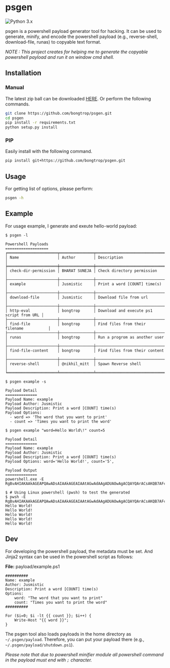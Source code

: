 # psgen

![Python 3.x](https://img.shields.io/badge/python-3.x-yellow.svg)

psgen is a powershell payload generator tool for hacking. It can be used to generate, minify, and encode the powershell payload (e.g., reverse-shell, download-file, runas) to copyable text format.

*NOTE : This project creates for helping me to generate the copyable powershell payload and run it on window cmd shell.*

## Installation

### Manual

The latest zip ball can be downloaded [HERE](https://github.com/bongtrop/psgen/archive/master.zip). Or perform the following commands.

```bash
git clone https://github.com/bongtrop/psgen.git
cd psgen
pip install -r requirements.txt
python setup.py install
```
### PIP

Easily install with the following command.

```bash
pip install git+https://github.com/bongtrop/psgen.git
```

## Usage

For getting list of options, please perform:

```bash
psgen -h
```

## Example

For usage example, I generate and exeute hello-world payload:

```
$ psgen -l

Powershell Payloads
===================
╒══════════════════════╤═══════════════╤══════════════════════════════════════════╕
│ Name                 │ Author        │ Description                              │
╞══════════════════════╪═══════════════╪══════════════════════════════════════════╡
│ check-dir-permission │ BHARAT SUNEJA │ Check directory permission               │
├──────────────────────┼───────────────┼──────────────────────────────────────────┤
│ example              │ Jusmistic     │ Print a word [COUNT] time(s)             │
├──────────────────────┼───────────────┼──────────────────────────────────────────┤
│ download-file        │ Jusmistic     │ Download file from url                   │
├──────────────────────┼───────────────┼──────────────────────────────────────────┤
│ http-eval            │ bongtrop      │ Download and execute ps1 script from URL │
├──────────────────────┼───────────────┼──────────────────────────────────────────┤
│ find-file            │ bongtrop      │ Find files from their filename           │
├──────────────────────┼───────────────┼──────────────────────────────────────────┤
│ runas                │ bongtrop      │ Run a progrom as another user            │
├──────────────────────┼───────────────┼──────────────────────────────────────────┤
│ find-file-content    │ bongtrop      │ Find files from their content            │
├──────────────────────┼───────────────┼──────────────────────────────────────────┤
│ reverse-shell        │ @nikhil_mitt  │ Spawn Reverse shell                      │
╘══════════════════════╧═══════════════╧══════════════════════════════════════════╛

$ psgen example -s

Payload Detail
==============
Payload Name: example
Payload Author: Jusmistic
Payload Description: Print a word [COUNT] time(s)
Payload Options:
  - word => 'The word that you want to print'
  - count => 'Times you want to print the word'

$ psgen example "word=Hello World\!" count=5

Payload Detail
==============
Payload Name: example
Payload Author: Jusmistic
Payload Description: Print a word [COUNT] time(s)
Payload Options: word='Hello World!', count='5', 

Payload Output
==============
powershell.exe -E RgBvAHIAKAAkAGEAPQAwADsAIAAkAGEAIAAtAGwAdAAgADUAOwAgACQAYQArACsAKQB7AFcAcgBpAHQAZQAtAEgAbwBzAHQAIAAiAEgAZQBsAGwAbwAgAFcAbwByAGwAZAAhACIAOwB9AA==

$ # Using Linux powershell (pwsh) to test the generated 
$ pwsh -E RgBvAHIAKAAkAGEAPQAwADsAIAAkAGEAIAAtAGwAdAAgADUAOwAgACQAYQArACsAKQB7AFcAcgBpAHQAZQAtAEgAbwBzAHQAIAAiAEgAZQBsAGwAbwAgAFcAbwByAGwAZAAhACIAOwB9AA==
Hello World!
Hello World!
Hello World!
Hello World!
Hello World!
```

## Dev

For developing the powershell payload, the metadata must be set. And Jinja2 syntax can be used in the powershell script as follows:

**File:** payload/example.ps1
```
##########
Name: example
Author: Jusmistic
Description: Print a word [COUNT] time(s)
Options:
    word: "The word that you want to print"
    count: "Times you want to print the word"
##########

For ($i=0; $i -lt {{ count }}; $i++) {
    Write-Host "{{ word }}";
}
```

The psgen tool also loads payloads in the home directory as `~/.psgen/payload`. Therefore, you can put your payload there (e.g., `~/.psgen/payload/shutdown.ps1`).

*Please note that due to powershell minifier module all powershell command in the payload must end with `;` character.*